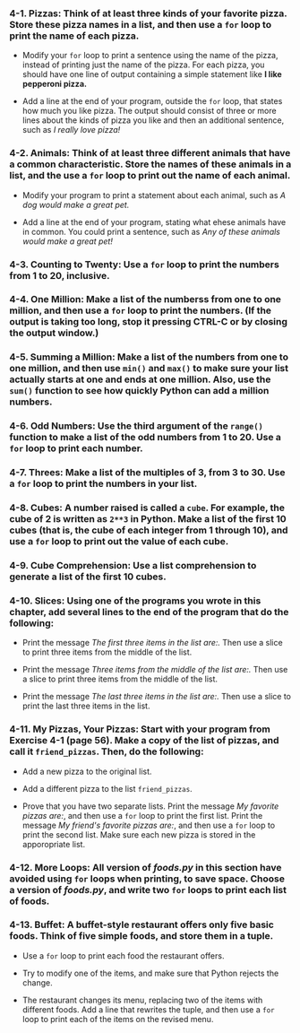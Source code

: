 ### 4-1. Pizzas: Think of at least three kinds of your favorite pizza. Store these pizza names in a list, and then use a `for` loop to print the name of each pizza.

- Modify your `for` loop to print a sentence using the name of the pizza, instead of printing just the name of the pizza. For each pizza, you should have one line of output containing a simple statement like **I like pepperoni pizza.**

- Add a line at the end of your program, outside the `for` loop, that states how much you like pizza. The output should consist of three or more lines about the kinds of pizza you like and then an additional sentence, such as _I really love pizza!_

### 4-2. Animals: Think of at least three different animals that have a common characteristic. Store the names of these animals in a list, and the use a `for` loop to print out the name of each animal.

- Modify your program to print a statement about each animal, such as _A dog would make a great pet._

- Add a line at the end of your program, stating what ehese animals have in common. You could print a sentence, such as _Any of these animals would make a great pet!_

### 4-3. Counting to Twenty: Use a `for` loop to print the numbers from 1 to 20, inclusive.

### 4-4. One Million: Make a list of the numberss from one to one million, and then use a `for` loop to print the numbers. (If the output is taking too long, stop it pressing CTRL-C or by closing the output window.)

### 4-5. Summing a Million: Make a list of the numbers from one to one million, and then use `min()` and `max()` to make sure your list actually starts at one and ends at one million. Also, use the `sum()` function to see how quickly Python can add a million numbers.

### 4-6. Odd Numbers: Use the third argument of the `range()` function to make a list of the odd numbers from 1 to 20. Use a `for` loop to print each number.

### 4-7. Threes: Make a list of the multiples of 3, from 3 to 30. Use a `for` loop to print the numbers in your list.

### 4-8. Cubes: A number raised is called a `cube`. For example, the cube of 2 is written as `2**3` in Python. Make a list of the first 10 cubes (that is, the cube of each integer from 1 through 10), and use a `for` loop to print out the value of each cube.

### 4-9. Cube Comprehension: Use a list comprehension to generate a list of the first 10 cubes.

### 4-10. Slices: Using one of the programs you wrote in this chapter, add several lines to the end of the program that do the following:

- Print the message _The first three items in the list are:._ Then use a slice to print three items from the middle of the list.

- Print the message _Three items from the middle of the list are:._ Then use a slice to print three items from the middle of the list.

- Print the message _The last three items in the list are:._ Then use a slice to print the last three items in the list.

### 4-11. My Pizzas, Your Pizzas: Start with your program from Exercise 4-1 (page 56). Make a copy of the list of pizzas, and call it `friend_pizzas`. Then, do the following:

- Add a new pizza to the original list.

- Add a different pizza to the list `friend_pizzas`.

- Prove that you have two separate lists. Print the message _My favorite pizzas are:_, and then use a `for` loop to print the first list. Print the message _My friend's favorite pizzas are:_, and then use a `for` loop to print the second list. Make sure each new pizza is stored in the apporopriate list.

### 4-12. More Loops: All version of _foods.py_ in this section have avoided using `for` loops when printing, to save space. Choose a version of _foods.py_, and write two `for` loops to print each list of foods.

### 4-13. Buffet: A buffet-style restaurant offers only five basic foods. Think of five simple foods, and store them in a tuple.

- Use a `for` loop to print each food the restaurant offers.
- Try to modify one of the items, and make sure that Python rejects the change.

- The restaurant changes its menu, replacing two of the items with different foods. Add a line that rewrites the tuple, and then use a `for` loop to print each of the items on the revised menu.
